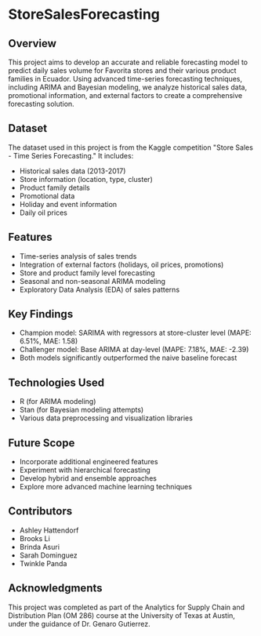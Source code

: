 # StoreSalesForecasting

## Overview

This project aims to develop an accurate and reliable forecasting model to predict daily sales volume for Favorita stores and their various product families in Ecuador. Using advanced time-series forecasting techniques, including ARIMA and Bayesian modeling, we analyze historical sales data, promotional information, and external factors to create a comprehensive forecasting solution.

## Dataset

The dataset used in this project is from the Kaggle competition "Store Sales - Time Series Forecasting." It includes:

- Historical sales data (2013-2017)
- Store information (location, type, cluster)
- Product family details
- Promotional data
- Holiday and event information
- Daily oil prices

## Features

- Time-series analysis of sales trends
- Integration of external factors (holidays, oil prices, promotions)
- Store and product family level forecasting
- Seasonal and non-seasonal ARIMA modeling
- Exploratory Data Analysis (EDA) of sales patterns

## Key Findings

- Champion model: SARIMA with regressors at store-cluster level (MAPE: 6.51%, MAE: 1.58)
- Challenger model: Base ARIMA at day-level (MAPE: 7.18%, MAE: -2.39)
- Both models significantly outperformed the naive baseline forecast

## Technologies Used

- R (for ARIMA modeling)
- Stan (for Bayesian modeling attempts)
- Various data preprocessing and visualization libraries

## Future Scope

- Incorporate additional engineered features
- Experiment with hierarchical forecasting
- Develop hybrid and ensemble approaches
- Explore more advanced machine learning techniques

## Contributors

- Ashley Hattendorf
- Brooks Li
- Brinda Asuri
- Sarah Dominguez
- Twinkle Panda

## Acknowledgments
This project was completed as part of the Analytics for Supply Chain and Distribution Plan (OM 286) course at the University of Texas at Austin, under the guidance of Dr. Genaro Gutierrez.


